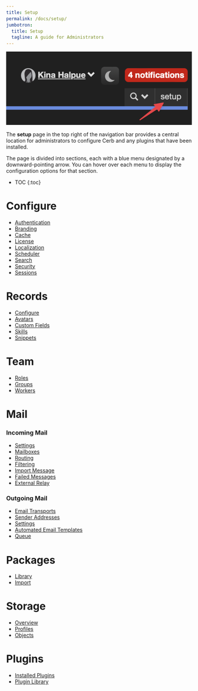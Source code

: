 ```yaml
---
title: Setup
permalink: /docs/setup/
jumbotron:
  title: Setup
  tagline: A guide for Administrators
---
```


<div class="cerb-screenshot">
<img src="/assets/images/docs/setup/setup_menus.png" class="screenshot">
</div>

The **setup** page in the top right of the navigation bar provides a central location for administrators to configure Cerb and any plugins that have been installed.

The page is divided into sections, each with a blue menu designated by a downward-pointing arrow. You can hover over each menu to display the configuration options for that section.

* TOC
{:toc}

# Configure

- [Authentication](/docs/setup/configure/authentication/)
- [Branding](/docs/setup/configure/branding/)
- [Cache](/docs/setup/configure/cache/)
- [License](/docs/setup/configure/license/)
- [Localization](/docs/setup/configure/localization/)
- [Scheduler](/docs/setup/configure/scheduler/)
- [Search](/docs/setup/configure/search/)
- [Security](/docs/setup/configure/security/)
- [Sessions](/docs/setup/configure/sessions/)

# Records

- [Configure](/docs/setup/records/configure/)
- [Avatars](/docs/setup/records/avatars/)
- [Custom Fields](/docs/setup/records/custom-fields/)
- [Skills](/docs/setup/records/skills/)
- [Snippets](/docs/setup/records/snippets/)

# Team

- [Roles](/docs/setup/team/roles/)
- [Groups](/docs/setup/team/groups/)
- [Workers](/docs/setup/team/workers/)

# Mail

### Incoming Mail

- [Settings](/docs/setup/mail/incoming/)
- [Mailboxes](/docs/setup/mail/mailboxes/)
- [Routing](/docs/setup/mail/routing/)
- [Filtering](/docs/setup/mail/filtering/)
- [Import Message](/docs/setup/mail/import/)
- [Failed Messages](/docs/setup/mail/failed/)
- [External Relay](/docs/setup/mail/relay/)

### Outgoing Mail

- [Email Transports](/docs/setup/mail/transports/)
- [Sender Addresses](/docs/setup/mail/sender-addresses/)
- [Settings](/docs/setup/mail/outgoing/)
- [Automated Email Templates](/docs/setup/mail/templates/)
- [Queue](/docs/setup/mail/queue/)

# Packages

- [Library](/docs/setup/packages/library/)
- [Import](/docs/setup/packages/import/)

# Storage

- [Overview](/docs/setup/storage/overview/)
- [Profiles](/docs/setup/storage/profiles/)
- [Objects](/docs/setup/storage/objects/)

# Plugins

- [Installed Plugins](/docs/setup/plugins/installed/)
- [Plugin Library](/docs/setup/plugins/library/)
